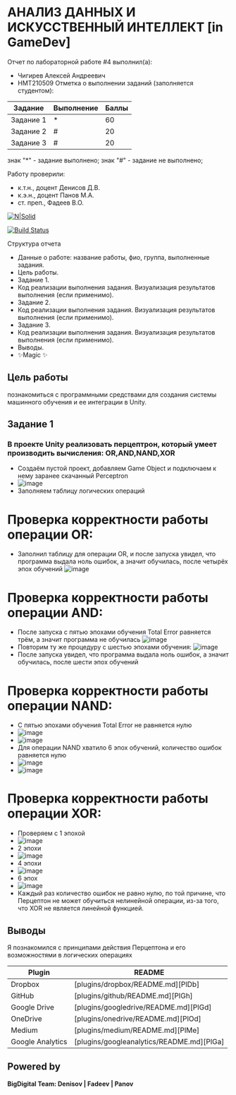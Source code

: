 # АНАЛИЗ ДАННЫХ И ИСКУССТВЕННЫЙ ИНТЕЛЛЕКТ [in GameDev]
Отчет по лабораторной работе #4 выполнил(а):
- Чигирев Алексей Андреевич		
- НМТ210509
Отметка о выполнении заданий (заполняется студентом):

| Задание | Выполнение | Баллы |
| ------ | ------ | ------ |
| Задание 1 | * | 60 |
| Задание 2 | # | 20 |
| Задание 3 | # | 20 |

знак "*" - задание выполнено; знак "#" - задание не выполнено;

Работу проверили:
- к.т.н., доцент Денисов Д.В.
- к.э.н., доцент Панов М.А.
- ст. преп., Фадеев В.О.

[![N|Solid](https://cldup.com/dTxpPi9lDf.thumb.png)](https://nodesource.com/products/nsolid)

[![Build Status](https://travis-ci.org/joemccann/dillinger.svg?branch=master)](https://travis-ci.org/joemccann/dillinger)

Структура отчета

- Данные о работе: название работы, фио, группа, выполненные задания.
- Цель работы.
- Задание 1.
- Код реализации выполнения задания. Визуализация результатов выполнения (если применимо).
- Задание 2.
- Код реализации выполнения задания. Визуализация результатов выполнения (если применимо).
- Задание 3.
- Код реализации выполнения задания. Визуализация результатов выполнения (если применимо).
- Выводы.
- ✨Magic ✨

## Цель работы
познакомиться с программными средствами для создания системы машинного обучения и ее интеграции в Unity.

## Задание 1
### В проекте Unity реализовать перцептрон, который умеет производить вычисления: OR,AND,NAND,XOR
- Создаём пустой проект, добавляем Game Object и подключаем к нему заранее скачанный Perceptron
- ![image](https://user-images.githubusercontent.com/114508818/205078294-f9ad7e8e-d141-4f99-8e2f-dc45910e5d7e.png)
- Заполняем таблицу логических операций 
 # Проверка корректности работы операции OR:
- Заполнил таблицу для операции OR, и после запуска увидел, что программа выдала ноль ошибок, а значит обучилась, после четырёх эпох обучений
![image](https://user-images.githubusercontent.com/114508818/205081945-5b9bcb6f-eee8-470d-bd6a-195176483d65.png)
 # Проверка корректности работы операции AND:
 - После запуска с пятью эпохами обучения Total Error равняется трём, а значит программа не обучилась
  ![image](https://user-images.githubusercontent.com/114508818/205089164-09d4b470-ab7e-4c67-861c-9a39f9bbae42.png)
  - Повторим ту же процедуру с шестью эпохами обучения:
 ![image](https://user-images.githubusercontent.com/114508818/205088469-95bdb8af-4231-4ac8-987b-66b74e4688bf.png)
 - После запуска увидел, что программа выдала ноль ошибок, а значит обучилась, после шести эпох обучений
 # Проверка корректности работы операции NAND:
 - С пятью эпохами обучения Total Error не равняется нулю 
 - ![image](https://user-images.githubusercontent.com/114508818/205094356-865e768e-a79b-48d6-a63a-e181b6692cf9.png)
 - ![image](https://user-images.githubusercontent.com/114508818/205094038-f468d868-627f-4b4d-a2e8-67e427eeab54.png)
 - Для операции NAND хватило 6 эпох обучений, количество ошибок равняется нулю
 - ![image](https://user-images.githubusercontent.com/114508818/205094617-b0c84f00-4890-49b7-bb6b-75feb80c770e.png)
 - ![image](https://user-images.githubusercontent.com/114508818/205094670-1bede26d-e35b-47c4-b6f0-075ea2f0619a.png) 


 # Проверка корректности работы операции XOR: 
- Проверяем с 1 эпохой
- ![image](https://user-images.githubusercontent.com/114508818/205095688-fbff9f7c-eeae-4015-9a8f-e3104f7d19c1.png)
- 2 эпохи
- ![image](https://user-images.githubusercontent.com/114508818/205095862-bdad6d24-d949-4872-acb9-43e38492d3c3.png)
- 4 эпохи
- ![image](https://user-images.githubusercontent.com/114508818/205096147-abc73c96-ba94-4489-ac61-11d21735d138.png)
- 6 эпох
- ![image](https://user-images.githubusercontent.com/114508818/205096492-a8891af7-f339-4eac-8faf-084000d71ada.png)
- Каждый раз количество ошибок не равно нулю, по той причине, что Перцептон не может обучиться нелинейной операции, из-за того, что XOR не является линейной функцией.
## Выводы

 Я познакомился с принципами действия Перцептона и его возможностями в логических операциях

| Plugin | README |
| ------ | ------ |
| Dropbox | [plugins/dropbox/README.md][PlDb] |
| GitHub | [plugins/github/README.md][PlGh] |
| Google Drive | [plugins/googledrive/README.md][PlGd] |
| OneDrive | [plugins/onedrive/README.md][PlOd] |
| Medium | [plugins/medium/README.md][PlMe] |
| Google Analytics | [plugins/googleanalytics/README.md][PlGa] |

## Powered by

**BigDigital Team: Denisov | Fadeev | Panov**
